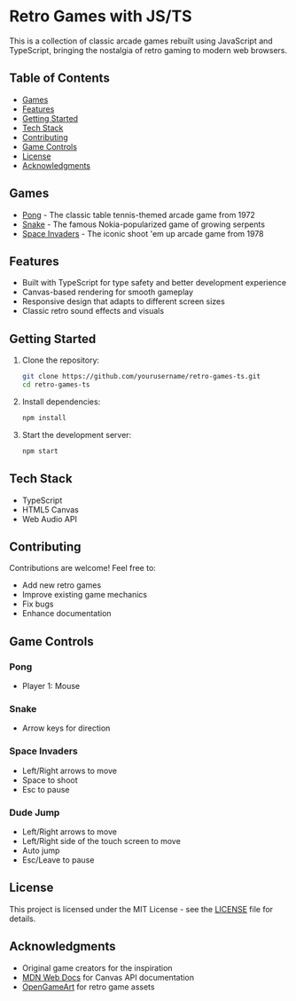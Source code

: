 # Retro Games with JS/TS

This is a collection of classic arcade games rebuilt using JavaScript and TypeScript, bringing the nostalgia of retro gaming to modern web browsers.

## Table of Contents

- [Games](#games)
- [Features](#features)
- [Getting Started](#getting-started)
- [Tech Stack](#tech-stack)
- [Contributing](#contributing)
- [Game Controls](#game-controls)
- [License](#license)
- [Acknowledgments](#acknowledgments)

## Games

- [Pong](./games/pong) - The classic table tennis-themed arcade game from 1972
- [Snake](./games/snake) - The famous Nokia-popularized game of growing serpents
- [Space Invaders](./games/space-invaders) - The iconic shoot 'em up arcade game from 1978

## Features

- Built with TypeScript for type safety and better development experience
- Canvas-based rendering for smooth gameplay
- Responsive design that adapts to different screen sizes
- Classic retro sound effects and visuals

## Getting Started

1. Clone the repository:

    ```bash
    git clone https://github.com/yourusername/retro-games-ts.git
    cd retro-games-ts
    ```

2. Install dependencies:

    ```bash
    npm install
    ```

3. Start the development server:

    ```bash
    npm start
    ```

## Tech Stack

- TypeScript
- HTML5 Canvas
- Web Audio API

## Contributing

Contributions are welcome! Feel free to:

- Add new retro games
- Improve existing game mechanics
- Fix bugs
- Enhance documentation

## Game Controls

### Pong

- Player 1: Mouse

### Snake

- Arrow keys for direction

### Space Invaders

- Left/Right arrows to move
- Space to shoot
- Esc to pause

### Dude Jump

- Left/Right arrows to move
- Left/Right side of the touch screen to move
- Auto jump
- Esc/Leave to pause

## License

This project is licensed under the MIT License - see the [LICENSE](./LICENSE) file for details.

## Acknowledgments

- Original game creators for the inspiration
- [MDN Web Docs](https://developer.mozilla.org) for Canvas API documentation
- [OpenGameArt](https://opengameart.org) for retro game assets
